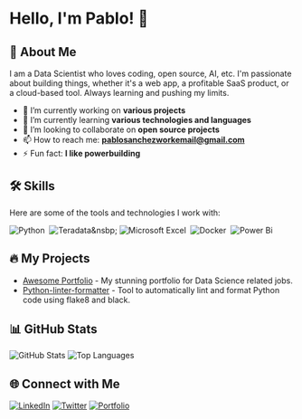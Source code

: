 # Hello, I'm Pablo! 👋

## 🚀 About Me
I am a Data Scientist who loves coding, open source, AI, etc. I'm passionate about building things, whether it's a web app, a profitable SaaS product, or a cloud-based tool. Always learning and pushing my limits.

- 🔭 I’m currently working on **various projects**
- 🌱 I’m currently learning **various technologies and languages**
- 👯 I’m looking to collaborate on **open source projects**
- 📫 How to reach me: **pablosanchezworkemail@gmail.com**
- ⚡ Fun fact: **I like powerbuilding**

## 🛠️ Skills
Here are some of the tools and technologies I work with:

![Python](https://img.shields.io/badge/python-3670A0?style=for-the-badge&logo=python&logoColor=ffdd54)&nbsp;
![Teradata](https://img.shields.io/badge/Teradata-F37440?style=for-the-badge&logo=teradata&logoColor=white)&nsbp;
![Microsoft Excel](https://img.shields.io/badge/Microsoft_Excel-217346?style=for-the-badge&logo=microsoft-excel&logoColor=white)&nbsp;
![Docker](https://img.shields.io/badge/docker-%230db7ed.svg?style=for-the-badge&logo=docker&logoColor=white)&nbsp;
![Power Bi](https://img.shields.io/badge/power_bi-F2C811?style=for-the-badge&logo=powerbi&logoColor=black)

## 🔥 My Projects
- [Awesome Portfolio](https://paulitos.github.io/DataSciencePortfolio_paulos/) - My stunning portfolio for Data Science related jobs.
- [Python-linter-formatter](https://github.com/Paulitos/python-linter-formatter) - Tool to automatically lint and format Python code using flake8 and black.

## 📊 GitHub Stats
![GitHub Stats](https://github-readme-stats.vercel.app/api?username=Paulitos&show_icons=true&theme=radical)
![Top Languages](https://github-readme-stats.vercel.app/api/top-langs/?username=Paulitos&layout=compact&theme=radical)

## 🌐 Connect with Me
[![LinkedIn](https://img.shields.io/badge/-LinkedIn-0A66C2?style=flat&logo=LinkedIn&logoColor=white)](https://www.linkedin.com/in/paulitos)
[![Twitter](https://img.shields.io/badge/-Twitter-1DA1F2?style=flat&logo=Twitter&logoColor=white)](https://twitter.com/Pa_u_los)
[![Portfolio](https://img.shields.io/badge/Portfolio-000?style=flat&logo=ko-fi&logoColor=white)](https://paulitos.github.io/DataSciencePortfolio_paulos/)
